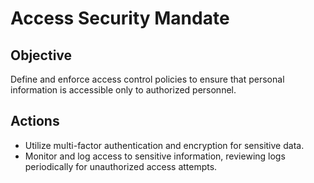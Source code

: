 # Access Security Mandate

## Objective
Define and enforce access control policies to ensure that personal information is accessible only to authorized personnel.

## Actions
- Utilize multi-factor authentication and encryption for sensitive data.
- Monitor and log access to sensitive information, reviewing logs periodically for unauthorized access attempts.